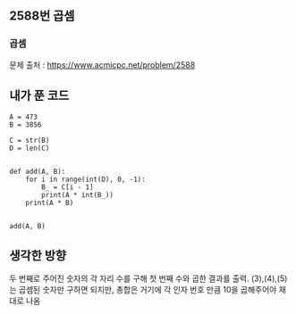 ## 2588번 곱셈
### 곱셈
문제 출처 : https://www.acmicpc.net/problem/2588

## 내가 푼 코드

```
A = 473
B = 3856

C = str(B)
D = len(C)


def add(A, B):
    for i in range(int(D), 0, -1):
        B_ = C[i - 1]
        print(A * int(B_))
    print(A * B)


add(A, B)
```

## 생각한 방향
두 번째로 주어진 숫자의 각 자리 수를 구해 첫 번째 수와 곱한 결과를 출력.
(3),(4),(5)는 곱셈된 숫자만 구하면 되지만, 총합은 거기에 각 인자 번호 만큼 10을 곱해주어야 재대로 나옴

